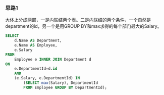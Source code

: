 ### 思路1 

大体上分成两部，一是内联结两个表。二是内联结的两个条件，一个自然是department的id，另一个是用GROUP BY和max求得的每个部门最大的Salary。

```sql
SELECT 
    d.Name AS Department, 
    e.Name AS Employee,
    e.Salary
FROM
    Employee e INNER JOIN Department d
ON
    e.DepartmentId=d.id
    AND
    (e.Salary, e.DepartmentId) IN
        (SELECT max(Salary), DepartmentId
        FROM Employee GROUP BY DepartmentId);
```
